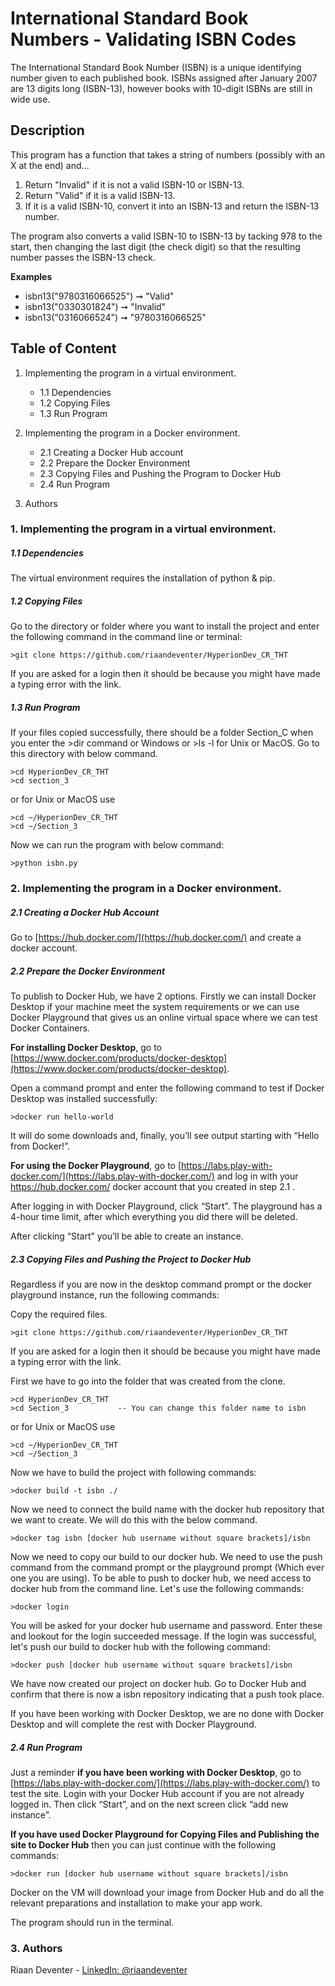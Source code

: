 # International Standard Book Numbers - Validating ISBN Codes

The International Standard Book Number (ISBN) is a unique identifying number given to each published book. 
ISBNs assigned after January 2007 are 13 digits long (ISBN-13), however books with 10-digit ISBNs are still in wide use.

## Description

This program has a function that takes a string of numbers (possibly with an X at the end) and...

1. Return "Invalid" if it is not a valid ISBN-10 or ISBN-13.
2. Return "Valid" if it is a valid ISBN-13.
3. If it is a valid ISBN-10, convert it into an ISBN-13 and return the ISBN-13 number.

The program also converts a valid ISBN-10 to ISBN-13 by tacking 978 to the start, then changing the last digit (the check digit)
so that the resulting number passes the ISBN-13 check.

__Examples__

- isbn13("9780316066525") ➞ "Valid"
- isbn13("0330301824") ➞ "Invalid"
- isbn13("0316066524") ➞ "9780316066525"

## Table of Content
1.  Implementing the program in a virtual environment.
    - 1.1   Dependencies
    - 1.2   Copying Files
    - 1.3   Run Program
             
2.  Implementing the program in a Docker environment.
    - 2.1   Creating a Docker Hub account
    - 2.2   Prepare the Docker Environment
    - 2.3   Copying Files and Pushing the Program to Docker Hub
    - 2.4   Run Program
  
3.  Authors

### 1.  Implementing the program in a virtual environment.

##### 1.1   Dependencies

The virtual environment requires the installation of python & pip.

##### 1.2   Copying Files

Go to the directory or folder where you want to install the project and enter the following command in the command line or terminal:
```
>git clone https://github.com/riaandeventer/HyperionDev_CR_THT
```
If you are asked for a login then it should be because you might have made a typing error with the link.

##### 1.3   Run Program

If your files copied successfully, there should be a folder Section_C when you enter the >dir command or Windows or >ls -l for Unix or MacOS.
Go to this directory with below command.
```
>cd HyperionDev_CR_THT
>cd section_3
```

or for Unix or MacOS use
```
>cd ~/HyperionDev_CR_THT
>cd ~/Section_3
```
Now we can run the program with below command:
```
>python isbn.py
```

### 2.  Implementing the program in a Docker environment.

##### 2.1   Creating a Docker Hub Account

Go to [https://hub.docker.com/](https://hub.docker.com/) and create a docker account.

##### 2.2   Prepare the Docker Environment

To publish to Docker Hub, we have 2 options. Firstly we can install Docker Desktop if your machine meet the system requirements or we can 
use Docker Playground that gives us an online virtual space where we can test Docker Containers.

**For installing Docker Desktop**, go to [https://www.docker.com/products/docker-desktop](https://www.docker.com/products/docker-desktop).

Open a command prompt and enter the following command to test if Docker Desktop was installed successfully:
```
>docker run hello-world
```
It will do some downloads and, finally, you’ll see output starting with “Hello from Docker!”.

**For using the Docker Playground**, go to [https://labs.play-with-docker.com/](https://labs.play-with-docker.com/) and log in with your 
https://hub.docker.com/ docker account that you created in step 2.1 .

After logging in with Docker Playground, click “Start”. The playground has a 4-hour time limit, 
after which everything you did there will be deleted.

After clicking “Start” you’ll be able to create an instance.

##### 2.3   Copying Files and Pushing the Project to Docker Hub

Regardless if you are now in the desktop command prompt or the docker playground instance, run the following commands:

Copy the required files.
```
>git clone https://github.com/riaandeventer/HyperionDev_CR_THT
```
If you are asked for a login then it should be because you might have made a typing error with the link.

First we have to go into the folder that was created from the clone.
```
>cd HyperionDev_CR_THT
>cd Section_3           -- You can change this folder name to isbn
```
or for Unix or MacOS use
```
>cd ~/HyperionDev_CR_THT
>cd ~/Section_3
```
Now we have to build the project with following commands:
```
>docker build -t isbn ./
```
Now we need to connect the build name with the docker hub repository that we want to create.
We will do this with the below command.
```
>docker tag isbn [docker hub username without square brackets]/isbn
```
Now we need to copy our build to our docker hub. We need to use the push command from the command prompt
or the playground prompt (Which ever one you are using).
To be able to push to docker hub, we need access to docker hub from the command line. Let's use the following commands:
```
>docker login
```
You will be asked for your docker hub username and password. Enter these and lookout for the login succeeded message.
If the login was successful, let's push our build to docker hub with the following command:
```
>docker push [docker hub username without square brackets]/isbn
```
We have now created our project on docker hub. Go to Docker Hub and confirm that there is now a isbn repository
indicating that a push took place.

If you have been working with Docker Desktop, we are no done with Docker Desktop and will complete the rest with Docker Playground.

##### 2.4   Run Program

Just a reminder **if you have been working with Docker Desktop**, go to [https://labs.play-with-docker.com/](https://labs.play-with-docker.com/)
to test the site. Login with your Docker Hub account if you are not already logged in. Then click “Start”, and on the next screen
click “add new instance”.

**If you have used Docker Playground for Copying Files and Publishing the site to Docker Hub** then you can just continue with the following commands:

```
>docker run [docker hub username without square brackets]/isbn
```
Docker on the VM will download your image from Docker Hub and do all the relevant preparations and installation to make your app work.

The program should run in the terminal.

### 3.  Authors

Riaan Deventer  - [LinkedIn: @riaandeventer](https://www.linkedin.com/in/riaandeventer/)
